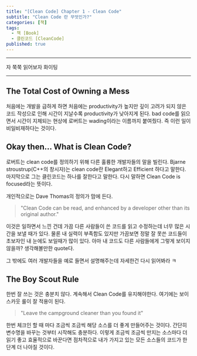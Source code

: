```yaml
---
title: "[Clean Code] Chapter 1 - Clean Code"
subtitle: "Clean Code 란 무엇인가?"
categories: [책]
tags:
  - 책 [Book]
  - 클린코드 [CleanCode]
published: true
---
```


*** 
자 쭉쭉 읽어보자 화이팅

***

## The Total Cost of Owning a Mess

처음에는 개발을 급하게 하면 처음에는 productivity가 높지만 깊이 고려가 되지 않은 코드 작성으로 인해 시간이 지날수록 productivity가 낮아지게 된다. bad code를 읽으면서 시간이 지체되는 현상에 로버트는 wading이라는 이름까지 붙여줬다. 즉 이런 일이 비일비재하다는 것이다. 

## Okay then... What is  Clean Code?

로버트는 clean code를 정의하기 위해 다른 훌륭한 개발자들의 말을 빌린다. Bjarne stroustrup(C++의 창시자)는 clean code란 Elegant하고 Efficient 하다고 말한다. 마지막으로 그는 클린코드는 하나를 잘한다고 말한다. 다시 말하면 Clean Code is focused라는 뜻이다. 

개인적으로는 Dave Thomas의 정의가 맘에 든다. 

>"Clean Code can be read, and enhanced by a developer other than its original author." 

이것은 일하면서 느낀 건데 가끔 다른 사람들이 쓴 코드를 읽고 수정하는데 너무 많은 시간을 보낼 때가 있다. 물론 내 실력이 부족함도 있지만 가끔보면 정말 잘 못쓴 코드들이 초보자인 내 눈에도 보일때가 많이 있다. 아마 내 코드도 다른 사람들에게 그렇게 보이지 않을까? 생각해볼만한 quote다.

그 밖에도 여러 개발자들을 예로 들면서 설명해주는데 자세한건 다시 읽어봐라 ㅋ 

## The Boy Scout Rule

한번 잘 쓰는 것은 충분치 않다. 계속해서 Clean Code를 유지해야한다. 여기에는 보이스카웃 룰이 잘 적용이 된다. 

>"Leave the campground cleaner than you found it"

한번 체크인 할 때 마다 조금씩 조금씩 해당 소스를 더 좋게 만들어주는 것이다. 간단히 변수명을 바꾸는 것부터 시작해도 충분하다. 이렇게 조금씩 조금씩 만지는 소스마다 더 읽기 좋고 효율적으로 바꾼다면 점차적으로 내가 가지고 있는 모든 소스들의 코드가 한단계 더 나아질 것이다. 

